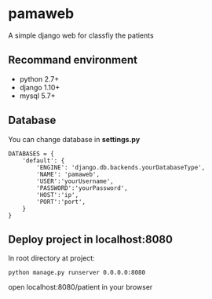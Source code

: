 # pamaweb
A simple django web for classfiy the patients

## Recommand environment 
- python 2.7+
- django 1.10+
- mysql  5.7+

## Database

You can change database in <strong>settings.py</strong>
```
DATABASES = {
    'default': {
        'ENGINE': 'django.db.backends.yourDatabaseType',
        'NAME': 'pamaweb',
        'USER':'yourUsername',
        'PASSWORD':'yourPassword',
        'HOST':'ip',
        'PORT':'port',
    }
}
```

## Deploy project in localhost:8080
In root directory at project:
```
python manage.py runserver 0.0.0.0:8080
```
open localhost:8080/patient in your browser
